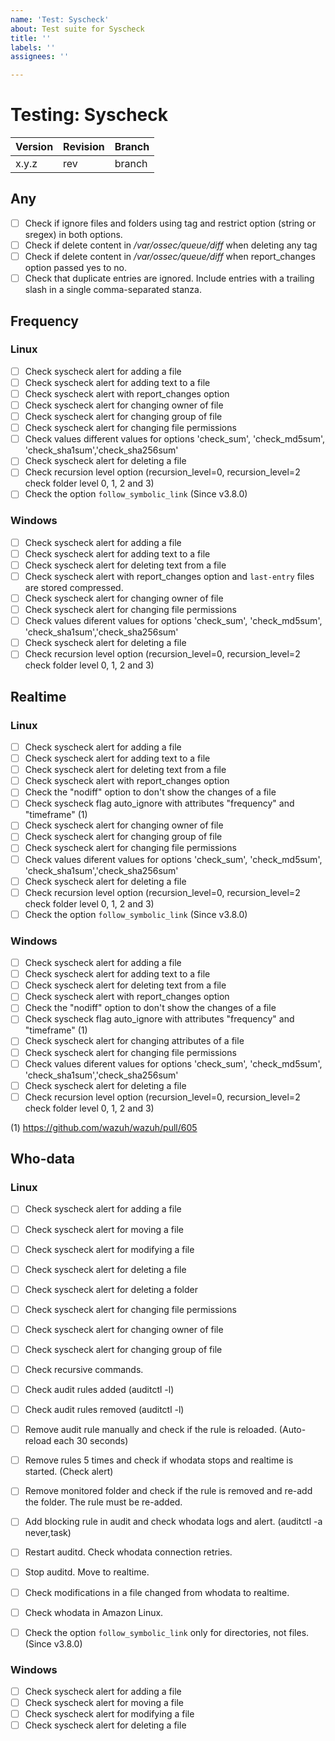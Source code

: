 ```yaml
---
name: 'Test: Syscheck'
about: Test suite for Syscheck
title: ''
labels: ''
assignees: ''

---
```


# Testing: Syscheck

| Version | Revision | Branch |
| --- | --- | --- |
| x.y.z | rev | branch |

## Any

- [ ] Check if ignore files and folders using tag <ignore> and restrict option (string or sregex) in both options.
- [ ] Check if delete content in _/var/ossec/queue/diff_ when deleting any tag <directories report_changes="yes">
- [ ] Check if delete content in _/var/ossec/queue/diff_ when report_changes option passed yes to no.
- [ ] Check that duplicate entries are ignored. Include entries with a trailing slash in a single comma-separated stanza.

## Frequency

### Linux

- [ ] Check syscheck alert for adding a file
- [ ] Check syscheck alert for adding text to a file
- [ ] Check syscheck alert with report_changes option
- [ ] Check syscheck alert for changing owner of file
- [ ] Check syscheck alert for changing group of file
- [ ] Check syscheck alert for changing file permissions
- [ ] Check values different values for options 'check_sum', 'check_md5sum', 'check_sha1sum','check_sha256sum'
- [ ] Check syscheck alert for deleting a file
- [ ] Check recursion level option (recursion_level=0, recursion_level=2 check folder level 0, 1, 2 and 3)
- [ ] Check the option `follow_symbolic_link` (Since v3.8.0)

### Windows

- [ ] Check syscheck alert for adding a file
- [ ] Check syscheck alert for adding text to a file
- [ ] Check syscheck alert for deleting text from a file
- [ ] Check syscheck alert with report_changes option and `last-entry` files are stored compressed.
- [ ] Check syscheck alert for changing owner of file
- [ ] Check syscheck alert for changing file permissions
- [ ] Check values diferent values for options 'check_sum', 'check_md5sum', 'check_sha1sum','check_sha256sum'
- [ ] Check syscheck alert for deleting a file
- [ ] Check recursion level option (recursion_level=0, recursion_level=2 check folder level 0, 1, 2 and 3)

## Realtime

### Linux

- [ ] Check syscheck alert for adding a file
- [ ] Check syscheck alert for adding text to a file
- [ ] Check syscheck alert for deleting text from a file
- [ ] Check syscheck alert with report_changes option
- [ ] Check the "nodiff" option to don't show the changes of a file
- [ ] Check syscheck flag auto_ignore with attributes "frequency" and "timeframe" (1)
- [ ] Check syscheck alert for changing owner of file
- [ ] Check syscheck alert for changing group of file
- [ ] Check syscheck alert for changing file permissions
- [ ] Check values diferent values for options 'check_sum', 'check_md5sum', 'check_sha1sum','check_sha256sum'
- [ ] Check syscheck alert for deleting a file
- [ ] Check recursion level option (recursion_level=0, recursion_level=2 check folder level 0, 1, 2 and 3)
- [ ] Check the option `follow_symbolic_link` (Since v3.8.0)

### Windows

- [ ] Check syscheck alert for adding a file
- [ ] Check syscheck alert for adding text to a file
- [ ] Check syscheck alert for deleting text from a file
- [ ] Check syscheck alert with report_changes option
- [ ] Check the "nodiff" option to don't show the changes of a file
- [ ] Check syscheck flag auto_ignore with attributes "frequency" and "timeframe" (1)
- [ ] Check syscheck alert for changing attributes of a file
- [ ] Check syscheck alert for changing file permissions
- [ ] Check values diferent values for options 'check_sum', 'check_md5sum', 'check_sha1sum','check_sha256sum'
- [ ] Check syscheck alert for deleting a file
- [ ] Check recursion level option (recursion_level=0, recursion_level=2 check folder level 0, 1, 2 and 3)

(1) https://github.com/wazuh/wazuh/pull/605

## Who-data

### Linux

- [ ] Check syscheck alert for adding a file
- [ ] Check syscheck alert for moving a file
- [ ] Check syscheck alert for modifying a file
- [ ] Check syscheck alert for deleting a file
- [ ] Check syscheck alert for deleting a folder
- [ ] Check syscheck alert for changing file permissions
- [ ] Check syscheck alert for changing owner of file
- [ ] Check syscheck alert for changing group of file
- [ ] Check recursive commands.
- [ ] Check audit rules added (auditctl -l)
- [ ] Check audit rules removed (auditctl -l)
- [ ] Remove audit rule manually and check if the rule is reloaded. (Auto-reload each 30 seconds)
- [ ] Remove rules 5 times and check if whodata stops and realtime is started. (Check alert)
- [ ] Remove monitored folder and check if the rule is removed and re-add the folder. The rule must be re-added.
- [ ] Add blocking rule in audit and check whodata logs and alert. (auditctl -a never,task)
- [ ] Restart auditd. Check whodata connection retries.
- [ ] Stop auditd. Move to realtime.
- [ ] Check modifications in a file changed from whodata to realtime.
- [ ] Check whodata in Amazon Linux.
- [ ] Check the option `follow_symbolic_link` only for directories, not files. (Since v3.8.0)


### Windows

- [ ] Check syscheck alert for adding a file
- [ ] Check syscheck alert for moving a file
- [ ] Check syscheck alert for modifying a file
- [ ] Check syscheck alert for deleting a file
